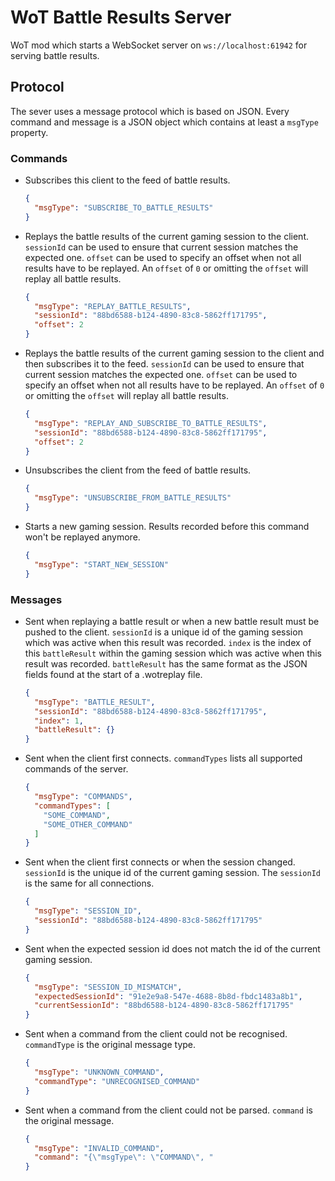 # WoT Battle Results Server
WoT mod which starts a WebSocket server on `ws://localhost:61942` for serving battle results.

## Protocol
The sever uses a message protocol which is based on JSON. 
Every command and message is a JSON object which contains at least a `msgType` property.

### Commands
-   Subscribes this client to the feed of battle results.
    ```json
    {
      "msgType": "SUBSCRIBE_TO_BATTLE_RESULTS"
    }
    ```


-   Replays the battle results of the current gaming session to the client.
    `sessionId` can be used to ensure that current session matches the expected one.
    `offset` can be used to specify an offset when not all results have to be replayed.
    An `offset` of `0` or omitting the `offset` will replay all battle results.
    ```json
    {
      "msgType": "REPLAY_BATTLE_RESULTS",
      "sessionId": "88bd6588-b124-4890-83c8-5862ff171795",
      "offset": 2
    }
    ```

-   Replays the battle results of the current gaming session to the client and then subscribes it to the feed.
    `sessionId` can be used to ensure that current session matches the expected one.
    `offset` can be used to specify an offset when not all results have to be replayed.
    An `offset` of `0` or omitting the `offset` will replay all battle results.
    ```json
    {
      "msgType": "REPLAY_AND_SUBSCRIBE_TO_BATTLE_RESULTS",
      "sessionId": "88bd6588-b124-4890-83c8-5862ff171795",
      "offset": 2
    }
    ```

-   Unsubscribes the client from the feed of battle results.
    ```json
    {
      "msgType": "UNSUBSCRIBE_FROM_BATTLE_RESULTS"
    }
    ```
    
-   Starts a new gaming session. Results recorded before this command won't be replayed anymore.
    ```json
    {
      "msgType": "START_NEW_SESSION"
    }
    ```
    

### Messages
-   Sent when replaying a battle result or when a new battle result must be pushed to the client.
    `sessionId` is a unique id of the gaming session which was active when this result was recorded.
    `index` is the index of this `battleResult` within the gaming session which was active when this result was recorded. 
    `battleResult` has the same format as the JSON fields found at the start of a .wotreplay file.
    ```json
    {
      "msgType": "BATTLE_RESULT",
      "sessionId": "88bd6588-b124-4890-83c8-5862ff171795",
      "index": 1,
      "battleResult": {}
    }
    ```
   
-   Sent when the client first connects.
    `commandTypes` lists all supported commands of the server.
    ```json
    {
      "msgType": "COMMANDS",
      "commandTypes": [
        "SOME_COMMAND",
        "SOME_OTHER_COMMAND" 
      ]
    }
    ```
   
-   Sent when the client first connects or when the session changed.
    `sessionId` is the unique id of the current gaming session. The `sessionId` is the same for all connections.
    ```json
    {
      "msgType": "SESSION_ID",
      "sessionId": "88bd6588-b124-4890-83c8-5862ff171795"
    }
    ```
    
-   Sent when the expected session id does not match the id of the current gaming session.
    ```json
    {
      "msgType": "SESSION_ID_MISMATCH",
      "expectedSessionId": "91e2e9a8-547e-4688-8b8d-fbdc1483a8b1",
      "currentSessionId": "88bd6588-b124-4890-83c8-5862ff171795"
    }
    ```
    
-   Sent when a command from the client could not be recognised.
    `commandType` is the original message type.
    ```json
    {
      "msgType": "UNKNOWN_COMMAND",
      "commandType": "UNRECOGNISED_COMMAND"
    }
    ```
    
-   Sent when a command from the client could not be parsed.
    `command` is the original message.
    ```json
    {
      "msgType": "INVALID_COMMAND",
      "command": "{\"msgType\": \"COMMAND\", "
    }
    ```